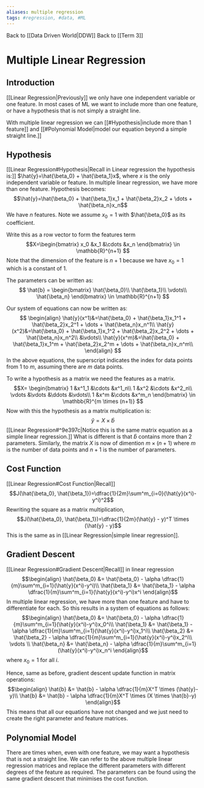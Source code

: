 ```yaml
---
aliases: multiple regression
tags: #regression, #data, #ML
---
```

Back to [[Data Driven World|DDW]]
Back to [[Term 3]]
# Multiple Linear Regression
## Introduction
[[Linear Regression|Previously]] we only have one independent variable or one feature.
In most cases of ML we want to include more than one feature, or have a hypothesis that is not simply a straight line.

With multiple linear regression we can [[#Hypothesis|include more than 1 feature]] and [[#Polynomial Model|model our equation beyond a simple straight line.]]
## Hypothesis
[[Linear Regression#Hypothesis|Recall in Linear regression the hypothesis is:]] $\hat{y}=\hat{\beta_0} + \hat{\beta_1}x$, where $x$ is the only independent variable or feature.
In multiple linear regression, we have more than one feature. Hypothesis becomes:
$$\hat{y}=\hat{\beta_0} + \hat{\beta_1}x_1 + \hat{\beta_2}x_2 + \dots + \hat{\beta_n}x_n$$
We have $n$ features. Note we assume $x_0=1$ with $\hat{\beta_0}$ as its coefficient.

Write this as a row vector to form the features term
$$X=\begin{bmatrix}
x_0 &x_1 &\cdots &x_n
\end{bmatrix}
\in \mathbb{R}^{n+1}
$$
Note that the dimension of the feature is $n+1$ because we have $x_0 = 1$ which is a constant of 1.

The parameters can be written as:
$$
\hat{b} =
\begin{bmatrix}
\hat{\beta_0}\\
\hat{\beta_1}\\
\vdots\\
\hat{\beta_n}
\end{bmatrix}
\in \mathbb{R}^{n+1}
$$

Our system of equations can now be written as:
$$
\begin{align}
\hat{y}(x^1)&=\hat{\beta_0} + \hat{\beta_1}x_1^1 + \hat{\beta_2}x_2^1 + \dots + \hat{\beta_n}x_n^1\\
\hat{y}(x^2)&=\hat{\beta_0} + \hat{\beta_1}x_1^2 + \hat{\beta_2}x_2^2 + \dots + \hat{\beta_n}x_n^2\\
&\vdots\\
\hat{y}(x^m)&=\hat{\beta_0} + \hat{\beta_1}x_1^m + \hat{\beta_2}x_2^m + \dots + \hat{\beta_n}x_n^m\\
\end{align}
$$
In the above equations, the superscript indicates the index for data points from 1 to $m$, assuming there are $m$ data points.

To write a hypothesis as a matrix we need the features as a matrix.
$$X=
\begin{bmatrix}
1 &x^1_1 &\cdots &x^1_n\\
1 &x^2 &\cdots &x^2_n\\
\vdots &\vdots &\ddots &\vdots\\
1 &x^m &\cdots &x^m_n
\end{bmatrix}
\in \mathbb{R}^{m \times (n+1)}
$$
Now with this the hypothesis as a matrix multiplication is:
$$\hat{y} = X \times \hat{b}$$
[[Linear Regression#^9e397c|Notice this is the same matrix equation as a simple linear regression.]]
What is different is that $\hat{b}$ contains more than 2 parameters.
Similarly, the matrix $X$ is now of dimention $m \times (n+1)$ where $m$ is the number of data points and $n+1$ is the number of parameters.
## Cost Function
[[Linear Regression#Cost Function|Recall]]
$$J(\hat{\beta_0}, \hat{\beta_1})=\dfrac{1}{2m}\sum^m_{i=0}(\hat{y}(x^i)-y^i)^2$$
Rewriting the square as a matrix multiplication,
$$J(\hat{\beta_0}, \hat{\beta_1})=\dfrac{1}{2m}(\hat{y} - y)^T \times (\hat{y} - y)$$
This is the same as in [[Linear Regression|simple linear regression]].
## Gradient Descent
[[Linear Regression#Gradient Descent|Recall]] in linear regression
$$\begin{align}
\hat{\beta_0} &= \hat{\beta_0} - \alpha \dfrac{1}{m}\sum^m_{i=1}(\hat{y}(x^i)-y^i)\\
\hat{\beta_1} &= \hat{\beta_1} - \alpha \dfrac{1}{m}\sum^m_{i=1}(\hat{y}(x^i)-y^i)x^i
\end{align}$$
In multiple linear regression, we have more than one feature and have to differentiate for each.
So this results in a system of equations as follows:
$$\begin{align}
\hat{\beta_0} &= \hat{\beta_0} - \alpha \dfrac{1}{m}\sum^m_{i=1}(\hat{y}(x^i)-y^i)x_0^i\\
\hat{\beta_1} &= \hat{\beta_1} - \alpha \dfrac{1}{m}\sum^m_{i=1}(\hat{y}(x^i)-y^i)x_1^i\\
\hat{\beta_2} &= \hat{\beta_2} - \alpha \dfrac{1}{m}\sum^m_{i=1}(\hat{y}(x^i)-y^i)x_2^i\\
\vdots \\
\hat{\beta_n} &= \hat{\beta_n} - \alpha \dfrac{1}{m}\sum^m_{i=1}(\hat{y}(x^i)-y^i)x_n^i
\end{align}$$
where $x_0 = 1$ for all $i$.

Hence, same as before, gradient descent update function in matrix operations:
$$\begin{align}
\hat{b} &= \hat{b} - \alpha \dfrac{1}{m}X^T \times (\hat{y}-y)\\
\hat{b} &= \hat{b} - \alpha \dfrac{1}{m}X^T \times (X \times \hat{b}-y)
\end{align}$$
This means that all our equations have not changed and we just need to create the right parameter and feature matrices.
## Polynomial Model
There are times when, even with one feature, we may want a hypothesis that is not a straight line.
We can refer to the above multiple linear regression matrices and replace the different parameters with different degrees of the feature as required.
The parameters can be found using the same gradient descent that minimises the cost function.